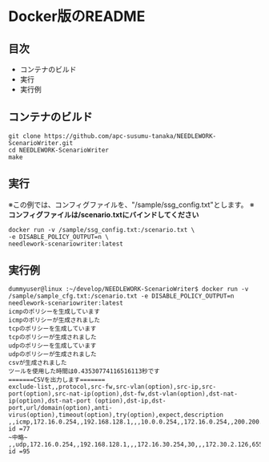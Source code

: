 # Docker版のREADME
## 目次
- コンテナのビルド
- 実行
- 実行例

## コンテナのビルド
```
git clone https://github.com/apc-susumu-tanaka/NEEDLEWORK-ScenarioWriter.git
cd NEEDLEWORK-ScenarioWriter
make
```

## 実行
※この例では、コンフィグファイルを、"/sample/ssg_config.txt"とします。
※**コンフィグファイルは/scenario.txtにバインドしてください**
```
docker run -v /sample/ssg_config.txt:/scenario.txt \
-e DISABLE_POLICY_OUTPUT=n \
needlework-scenariowriter:latest
```


## 実行例
```
dummyuser@linux :~/develop/NEEDLEWORK-ScenarioWriter$ docker run -v /sample/sample_cfg.txt:/scenario.txt -e DISABLE_POLICY_OUTPUT=n needlework-scenariowriter:latest
icmpのポリシーを生成しています
icmpのポリシーが生成されました
tcpのポリシーを生成しています
tcpのポリシーが生成されました
udpのポリシーを生成しています
udpのポリシーが生成されました
csvが生成されました
ツールを使用した時間は0.43530774116516113秒です
=======CSVを出力します=======
exclude-list,,protocol,src-fw,src-vlan(option),src-ip,src-port(option),src-nat-ip(option),dst-fw,dst-vlan(option),dst-nat-ip(option),dst-nat-port (option),dst-ip,dst-port,url/domain(option),anti-virus(option),timeout(option),try(option),expect,description
,,icmp,172.16.0.254,,192.168.128.1,,,10.0.0.254,,172.16.0.254,,200.200.200.203,,,,,,drop,policy id =77
~中略~
,,udp,172.16.0.254,,192.168.128.1,,,172.16.30.254,30,,,172.30.2.126,65535,,,,,pass,policy id =95
```